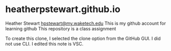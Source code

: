 # heatherpstewart.github.io
Heather Stewart hpstewart@my.waketech.edu
This is my github account for learning github
This repository is a class assignment

To create this clone, I selected the clone option from the GitHub GUI. I did not use CLI. I edited this note is VSC.  